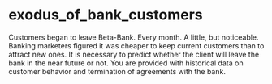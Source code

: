 # exodus_of_bank_customers
Customers began to leave Beta-Bank. Every month. A little, but noticeable. Banking marketers figured it was cheaper to keep current customers than to attract new ones. It is necessary to predict whether the client will leave the bank in the near future or not. You are provided with historical data on customer behavior and termination of agreements with the bank.
